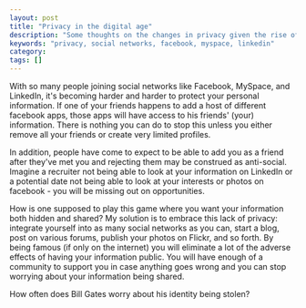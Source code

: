 ```yaml
---
layout: post
title: "Privacy in the digital age"
description: "Some thoughts on the changes in privacy given the rise of the social networks."
keywords: "privacy, social networks, facebook, myspace, linkedin"
category:
tags: []
---
```

<p>With so many people joining social networks like Facebook, MySpace, and LinkedIn, it's becoming harder and harder to protect your personal information. If one of your friends happens to add a host of different facebook apps, those apps will have access to his friends' (your) information. There is nothing you can do to stop this unless you either remove all your friends or create very limited profiles.</p>

<p>In addition, people have come to expect to be able to add you as a friend after they've met you and rejecting them may be construed as anti-social. Imagine a recruiter not being able to look at your information on LinkedIn or a potential date not being able to look at your interests or photos on facebook - you will be missing out on opportunities.</p>

<p>How is one supposed to play this game where you want your information both hidden and shared? My solution is to embrace this lack of privacy: integrate yourself into as many social networks as you can, start a blog, post on various forums, publish your photos on Flickr, and so forth. By being famous (if only on the internet) you will eliminate a lot of the adverse effects of having your information public. You will have enough of a community to support you in case anything goes wrong and you can stop worrying about your information being shared.</p>

<p>How often does Bill Gates worry about his identity being stolen?</p>